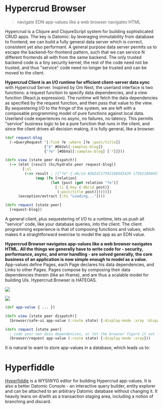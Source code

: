 # Hypercrud Browser

> navigate EDN app-values like a web browser navigates HTML

Hypercrud is a Clojure and ClojureScript system for building sophisticated CRUD apps. The key is Datomic: by leveraging immutability from database to frontend, we can build a fully general data server which is correct, consistent yet also performant. A general purpose data server permits us to escape the backend-for-frontend pattern, such that we can service N different frontends all with from the same backend. The only trusted backend code is a tiny security kernel; the rest of the code need not be trusted, and thus "service" code need no longer be trusted and can be moved to the client.

**Hypercrud Client is an I/O runtime for  efficient client-server data sync** with Hypercrud Server. Inspired by Om Next, the userland interface is two functions: a request function to specify data dependencies, and a view function (React.js expression). The runtime will fetch the data dependencies as specified by the request function, and then pass that value to the view. By sequestering I/O to the fringe of the system, we are left with a composable programming model of pure functions against local data. Userland code experiences no async, no failures, no latency. This permits "service" business logic to be a pure function that runs in the client, and since the client drives all decision making, it is fully general, like a browser.

```clojure
(def request-blog
  (->QueryRequest '[:find ?e :where [?e :post/title]]
                  {"$" #DbVal[:samples-blog]}
                  {"?e" [#DbVal[:samples-blog] ['*]]}))

(defn view [state peer dispatch!]
  (-> (mlet [result (hc/hydrate peer request-blog)]
        [:ul
         (->> result ; [{"?e" {:db/id #DbId[17592186045429 17592186045786], :post/title "Fourth blog post"}} ...]
              (map (fn [relation]
                     (let [post (get relation "?e")]
                       [:li {:key (:db/id post)}
                        (:post/title post)]))))])
      (exception/extract [:h1 "Loading..."])))

(defn request [state peer]
  [request-blog])
```

A general client, plus sequestering of I/O to a runtime, lets us push all "service" code, like your database queries, into the client. The client programming experience is that of composing functions and values, which makes it a straightforward exercise to model the app as an EDN value.

**Hypercrud Browser navigates app-values like a web browser navigates HTML.** **All the things we generally have to write code for - security, performance, async, and error handling - are solved generally, the core business of an application is now simple enough to model as a value.** App-values define Pages, each Page declares his data dependencies, and Links to other Pages. Pages compose by composing their data dependencies therein (like an iframe), and are thus a scalable model for building UIs. Hypercrud Browser is HATEOAS.

![](http://i.imgur.com/4mKpHhw.png)

![](http://i.imgur.com/lhGmOqX.png)

```clojure
(def app-value { ... })

(defn view [state peer dispatch!]
  [browser/safe-ui app-value (:route state) {:display-mode :xray :dispatch! dispatch!}])

(defn request [state peer]
  ; code your own data dependencies, or let the browser figure it out from an app-value
  (browser/request app-value (:route state) {:display-mode :xray}))
```

It is natural to want to store app-values in a database, which leads us to:

# Hyperfiddle

[Hyperfiddle](http://hyperfiddle.net/) is a WYSIWYG editor for building Hypercrud app-values. It is also a better Datomic Console - an interactive query builder, entity explorer and can be attached to an arbitrary Datomic database without changing it. It heavily leans on d/with as a transaction staging area, including a notion of branching and discard.
